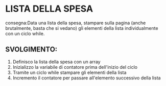 LISTA DELLA SPESA
===
consegna:Data una lista della spesa, stampare sulla pagina (anche brutalmente, basta che si vedano) gli elementi della lista individualmente con un ciclo while.

## SVOLGIMENTO:
1. Definisco la lista della spesa con un array
2. Inizializzo la variabile di contatore prima dell'inizio del ciclo
3. Tramite un ciclo while stampare gli elementi della lista
4. Incremento il contatore per passare all'elemento successivo della lista
